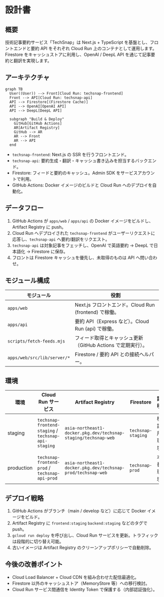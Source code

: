 # 設計書

## 概要

技術記事要約サービス「TechSnap」は Next.js + TypeScript を基盤とし、フロントエンドと要約 API をそれぞれ Cloud Run 上のコンテナとして運用します。Firestore をキャッシュストアに利用し、OpenAI / DeepL API を通じて記事要約と翻訳を実現します。

## アーキテクチャ

```mermaid
graph TB
  User((User)) --> Front[Cloud Run: techsnap-frontend]
  Front --> API[Cloud Run: techsnap-api]
  API --> Firestore[(Firestore Cache)]
  API --> OpenAI[OpenAI API]
  API --> DeepL[DeepL API]

  subgraph "Build & Deploy"
    GitHub[GitHub Actions]
    AR[Artifact Registry]
    GitHub --> AR
    AR --> Front
    AR --> API
  end
```

- `techsnap-frontend`: Next.js の SSR を行うフロントエンド。
- `techsnap-api`: 要約生成・翻訳・キャッシュ書き込みを担当するバックエンド。
- Firestore: フィードと要約のキャッシュ。Admin SDK をサービスアカウントで利用。
- GitHub Actions: Docker イメージのビルドと Cloud Run へのデプロイを自動化。

## データフロー

1. GitHub Actions が `apps/web` / `apps/api` の Docker イメージをビルドし、Artifact Registry に push。
2. Cloud Run へデプロイされた `techsnap-frontend` がユーザーリクエストに応答し、`techsnap-api` へ要約/翻訳をリクエスト。
3. `techsnap-api` は対象記事をフェッチし、OpenAI で英語要約 → DeepL で日本語化 → Firestore に保存。
4. フロントは Firestore キャッシュを優先し、未取得のものは API へ問い合わせ。

## モジュール構成

| モジュール                  | 役割                                                        |
| --------------------------- | ----------------------------------------------------------- |
| `apps/web`                  | Next.js フロントエンド。Cloud Run (frontend) で稼働。       |
| `apps/api`                  | 要約 API（Express など）。Cloud Run (api) で稼働。          |
| `scripts/fetch-feeds.mjs`   | フィード取得とキャッシュ更新（GitHub Actions で定期実行）。 |
| `apps/web/src/lib/server/*` | Firestore / 要約 API との接続ヘルパー。                     |

## 環境

| 環境       | Cloud Run サービス                                   | Artifact Registry                                              | Firestore          | 説明       |
| ---------- | ---------------------------------------------------- | -------------------------------------------------------------- | ------------------ | ---------- |
| staging    | `techsnap-frontend-staging` / `techsnap-api-staging` | `asia-northeast1-docker.pkg.dev/techsnap-staging/techsnap-web` | `techsnap-staging` | 検証用環境 |
| production | `techsnap-frontend-prod` / `techsnap-api-prod`       | `asia-northeast1-docker.pkg.dev/techsnap-prod/techsnap-web`    | `techsnap-prod`    | 本番環境   |

## デプロイ戦略

1. GitHub Actions がブランチ（main / develop など）に応じて Docker イメージをビルド。
2. Artifact Registry に `frontend:staging` `backend:staging` などのタグで push。
3. `gcloud run deploy` を呼び出し、Cloud Run サービスを更新。トラフィックは段階的に切り替え可能。
4. 古いイメージは Artifact Registry のクリーンアップポリシーで自動削除。

## 今後の改善ポイント

- Cloud Load Balancer + Cloud CDN を組み合わせた配信最適化。
- Firestore 以外のキャッシュストア（MemoryStore 等）への移行検討。
- Cloud Run サービス間通信を Identity Token で保護する（内部認証強化）。
